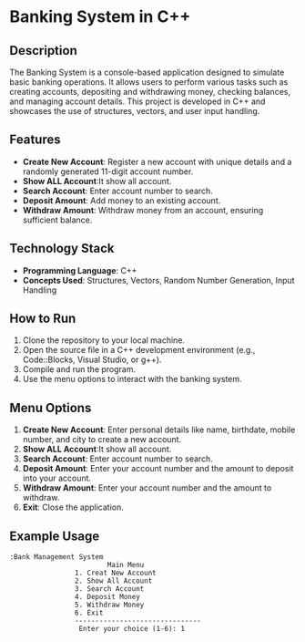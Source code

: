 # Banking System in C++

## Description
The Banking System is a console-based application designed to simulate basic banking operations. It allows users to perform various tasks such as creating accounts, depositing and withdrawing money, checking balances, and managing account details. This project is developed in C++ and showcases the use of structures, vectors, and user input handling.

## Features
- **Create New Account**: Register a new account with unique details and a randomly generated 11-digit account number.
- **Show ALL Account**:It show all account.
- **Search Account**: Enter  account number  to search.
- **Deposit Amount**: Add money to an existing account.
- **Withdraw Amount**: Withdraw money from an account, ensuring sufficient balance.


## Technology Stack
- **Programming Language**: C++
- **Concepts Used**: Structures, Vectors, Random Number Generation, Input Handling

## How to Run
1. Clone the repository to your local machine.
2. Open the source file in a C++ development environment (e.g., Code::Blocks, Visual Studio, or g++).
3. Compile and run the program.
4. Use the menu options to interact with the banking system.

## Menu Options
1. **Create New Account**: Enter personal details like name, birthdate, mobile number, and city to create a new account.
2. **Show ALL Account**:It show all account.
3.  **Search Account**: Enter  account number  to search.
4. **Deposit Amount**: Enter your account number and the amount to deposit into your account.
5. **Withdraw Amount**: Enter your account number and the amount to withdraw.
6. **Exit**: Close the application.

## Example Usage
```plaintext
:Bank Management System       
                        Main Menu
                1. Creat New Account
                2. Show All Account
                3. Search Account
                4. Deposit Money
                5. Withdraw Money
                6. Exit
                -------------------------------
                 Enter your choice (1-6): 1

